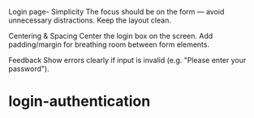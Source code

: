 Login page- 
Simplicity
The focus should be on the form — avoid unnecessary distractions.
Keep the layout clean.


Centering & Spacing
Center the login box on the screen.
Add padding/margin for breathing room between form elements.


Feedback
Show errors clearly if input is invalid (e.g. "Please enter your password").

# login-authentication

